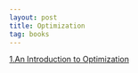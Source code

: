 ```yaml
---
layout: post
title: Optimization
tag: books
---
```



<a href="https://drive.google.com/file/d/1QMf6urdSXAEOIasGXT7GTS2lTrtq5J1R/view?usp=sharing">1.An Introduction to Optimization</a>
